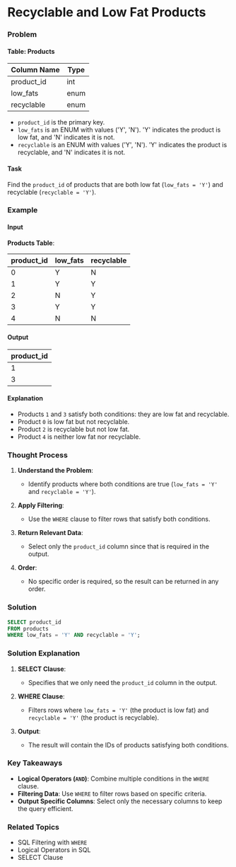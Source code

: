 # Recyclable and Low Fat Products
### Problem

#### Table: Products

| Column Name | Type    |
|-------------|---------|
| product_id  | int     |
| low_fats    | enum    |
| recyclable  | enum    |

- `product_id` is the primary key.
- `low_fats` is an ENUM with values ('Y', 'N'). 'Y' indicates the product is low fat, and 'N' indicates it is not.
- `recyclable` is an ENUM with values ('Y', 'N'). 'Y' indicates the product is recyclable, and 'N' indicates it is not.

#### Task
Find the `product_id` of products that are both low fat (`low_fats = 'Y'`) and recyclable (`recyclable = 'Y'`).

### Example

#### Input

**Products Table**:

| product_id | low_fats | recyclable |
|------------|----------|------------|
| 0          | Y        | N          |
| 1          | Y        | Y          |
| 2          | N        | Y          |
| 3          | Y        | Y          |
| 4          | N        | N          |

#### Output

| product_id |
|------------|
| 1          |
| 3          |

#### Explanation
- Products `1` and `3` satisfy both conditions: they are low fat and recyclable.
- Product `0` is low fat but not recyclable.
- Product `2` is recyclable but not low fat.
- Product `4` is neither low fat nor recyclable.

### Thought Process

1. **Understand the Problem**:
   - Identify products where both conditions are true (`low_fats = 'Y'` and `recyclable = 'Y'`).

2. **Apply Filtering**:
   - Use the `WHERE` clause to filter rows that satisfy both conditions.

3. **Return Relevant Data**:
   - Select only the `product_id` column since that is required in the output.

4. **Order**:
   - No specific order is required, so the result can be returned in any order.

### Solution

```sql
SELECT product_id
FROM products
WHERE low_fats = 'Y' AND recyclable = 'Y';
```

### Solution Explanation

1. **SELECT Clause**:
   - Specifies that we only need the `product_id` column in the output.

2. **WHERE Clause**:
   - Filters rows where `low_fats = 'Y'` (the product is low fat) and `recyclable = 'Y'` (the product is recyclable).

3. **Output**:
   - The result will contain the IDs of products satisfying both conditions.

### Key Takeaways

- **Logical Operators (`AND`)**: Combine multiple conditions in the `WHERE` clause.
- **Filtering Data**: Use `WHERE` to filter rows based on specific criteria.
- **Output Specific Columns**: Select only the necessary columns to keep the query efficient.

### Related Topics

- SQL Filtering with `WHERE`
- Logical Operators in SQL
- SELECT Clause
